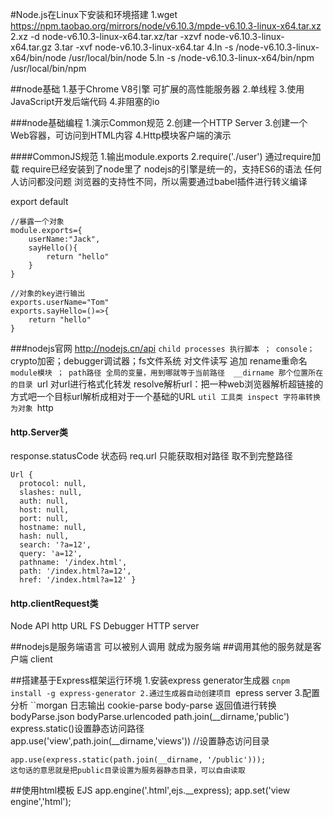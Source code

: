 #Node.js在Linux下安装和环境搭建
1.wget  https://npm.taobao.org/mirrors/node/v6.10.3/mpde-v6.10.3-linux-x64.tar.xz
2.xz -d node-v6.10.3-linux-x64.tar.xz/tar -xzvf node-v6.10.3-linux-x64.tar.gz
3.tar -xvf node-v6.10.3-linux-x64.tar
4.ln -s /node-v6.10.3-linux-x64/bin/node /usr/local/bin/node
5.ln -s /node-v6.10.3-linux-x64/bin/npm /usr/local/bin/npm

##node基础
1.基于Chrome V8引擎 可扩展的高性能服务器
2.单线程
3.使用JavaScript开发后端代码
4.非阻塞的io

###node基础编程
1.演示Common规范
2.创建一个HTTP Server
3.创建一个Web容器，可访问到HTML内容
4.Http模块客户端的演示

####CommonJS规范
1.输出module.exports 
2.require('./user') 通过require加载
	require已经安装到了node里了
	nodejs的引擎是统一的，支持ES6的语法 任何人访问都没问题
	浏览器的支持性不同，所以需要通过babel插件进行转义编译

export default

	//暴露一个对象
	module.exports={
		userName:"Jack",
		sayHello(){
			return "hello"
		}
	}
	
	//对象的key进行输出
	exports.userName="Tom"
	exports.sayHello=()=>{
		return "hello"
	}

###nodejs官网 http://nodejs.cn/api
``child processes 执行脚本 ； console；
``crypto加密；debugger调试器；fs文件系统 对文件读写 追加 rename重命名
``module模块 ； path路径 全局的变量，用到哪就等于当前路径  __dirname 那个位置所在的目录
``url 对url进行格式化转发 resolve解析url：把一种web浏览器解析超链接的方式吧一个目标url解析成相对于一个基础的URL
``util 工具类 inspect 字符串转换为对象
``http

#### http.Server类

response.statusCode 状态码
req.url 只能获取相对路径 取不到完整路径

	Url {
	  protocol: null,
	  slashes: null,
	  auth: null,
	  host: null,
	  port: null,
	  hostname: null,
	  hash: null,
	  search: '?a=12',
	  query: 'a=12',
	  pathname: '/index.html',
	  path: '/index.html?a=12',
	  href: '/index.html?a=12' }
  
#### http.clientRequest类
Node API
http
URL
FS
Debugger
HTTP
server

##nodejs是服务端语言 可以被别人调用 就成为服务端
##调用其他的服务就是客户端 client

##搭建基于Express框架运行环境
1.安装express generator生成器
``cnpm install -g express-generator
2.通过生成器自动创建项目
``epress server
3.配置分析
``morgan 日志输出 
	cookie-parse
	body-parse 返回值进行转换 bodyParse.json bodyParse.urlencoded
	path.join(__dirname,'public')
	express.static()设置静态访问路径
	app.use('view',path.join(__dirname,'views')) //设置静态访问目录

	app.use(express.static(path.join(__dirname, '/public')));
	这句话的意思就是把public目录设置为服务器静态目录，可以自由读取

##使用html模板 EJS
	app.engine('.html',ejs.__express);
	app.set('view engine','html');



